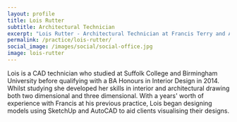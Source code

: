 ```yaml
---
layout: profile
title: Lois Rutter
subtitle: Architectural Technician
excerpt: "Lois Rutter - Architectural Technician at Francis Terry and Associates"
permalink: /practice/lois-rutter/
social_image: /images/social/social-office.jpg
image: lois-rutter
---
```


<p>
Lois is a CAD technician who studied at Suffolk College and Birmingham University before qualifying with a BA Honours in Interior Design in 2014. Whilst studying she developed her skills in interior and architectural drawing both two dimensional and three dimensional. With a years' worth of experience with Francis at his previous practice, Lois began designing models using SketchUp and AutoCAD to aid clients visualising their designs.
</p>
